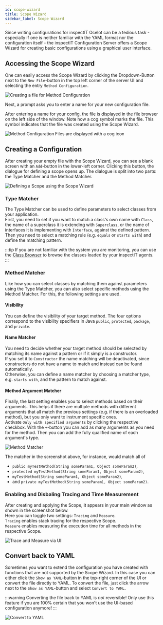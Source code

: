 ```yaml
---
id: scope-wizard 
title: Scope Wizard 
sidebar_label: Scope Wizard
---
```


Since writing configurations for inspectIT Ocelot can be a tedious task - especially if one is neither familiar with the
YAML format nor the configuration itself - the inspectIT Configuration Server offers a Scope Wizard for creating basic
configurations using a graphical user interface.

## Accessing the Scope Wizard

One can easily access the Scope Wizard by clicking the Dropdown-Button next to the `New File`-button in the top left
corner of the server UI and selecting the entry `Method Configuration`.

![Creating a file for Method Configuration](assets/scope-wizard-method-configuration.png)

Next, a prompt asks you to enter a name for your new configuration file.

After entering a name for your config, the file is displayed in the file browser on the left side of the window. Note
how a cog symbol marks the file. This symbol indicates that the file was created using the Scope Wizard.

![Method Configuration Files are displayed with a cog icon](assets/scope-wizard-method-configuration-2.png)

## Creating a Configuration

After creating your empty file with the Scope Wizard, you can see a blank screen with an `Add`-button in the lower-left corner. 
Clicking this button, the dialogue for defining a scope opens up. 
The dialogue is split into two parts: the Type Matcher and the Method Matcher.

![Defining a Scope using the Scope Wizard](assets/scope-wizard-method-configuration-3.png)

### Type Matcher

The Type Matcher can be used to define parameters to select classes from your application.  
First, you need to set if you want to match a class's own name with `Class`, the name of a superclass it is extending with `Superclass`, or the name of interfaces it is implementing with `Interface`, against the defined pattern.   
Then you need to select a matching rule (e.g. `equals` or `starts with`) and define the matching pattern.

:::tip
If you are not familiar with the system you are monitoring, you can use the [Class Browser](class-browser) to browse the classes loaded by your inspectIT agents.
:::

### Method Matcher

Like how you can select classes by matching them against parameters using the Type Matcher, you can also select specific methods using the Method Matcher. 
For this, the following settings are used.

#### Visibility

You can define the visibility of your target method. 
The four options correspond to the visibility specifiers in Java `public`, `protected`, `package`, and `private`.

#### Name Matcher

You need to decide whether your target method should be selected by matching its name against a pattern or if it simply is a constructor.  
If you set it to `Constructor` the name matching will be deactivated, since constructors do not have a name to match and instead can be found automatically.  
Otherwise, you can define a name matcher by choosing a matcher type, e.g. `starts with`, and the pattern to match against.

#### Method Argument Matcher

Finally, the last setting enables you to select methods based on their arguments. 
This helps if there are multiple methods with different arguments that all match the previous settings (e.g. if there is an overloaded method), but you only want to instrument specific ones.  
Activate `Only with specified arguments` by clicking the respective checkbox. 
With the `+`-button you can add as many arguments as you need for the method. 
Then you can add the fully qualified name of each argument's type.

![Method Matcher](assets/method-matcher-example.png)

The matcher in the screenshot above, for instance, would match all of 
- `public myTestMethod(String someParam1, Object someParam2)`, 
- `protected myTestMethod(String someParam1, Object someParam2)`, 
- `myTestMethod(String someParam1, Object someParam2)`, 
- and `private myTestMethod(String someParam1, Object someParam2)`.


### Enabling and Disbaling Tracing and Time Measurement

After creating and applying the Scope, it appears in your main window as shown in the screenshot below.  
Here you can toggle two settings: `Tracing` and `Measure`.  
`Tracing` enables stack tracing for the respective Scope.  
`Measure` enables measuring the execution time for all methods in the respective Scope.

![Trace and Measure via UI](assets/scope-wizard.png)

## Convert back to YAML

Sometimes you want to extend the configuration you have created with functions that are not supported by the Scope Wizard. 
In this case you can either click the `Show as YAML`-button in the top-right corner of the UI or convert the file directly to YAML. 
To convert the file, just click the arrow next to the `Show as YAML`-button and select `Convert to YAML`.

:::warning
Converting the file back to YAML is *not* reversible! Only use this feature if you are 100% certain that you won't use the UI-based configuration anymore!
:::

![Convert to YAML](assets/scope-wizard-2.png)

